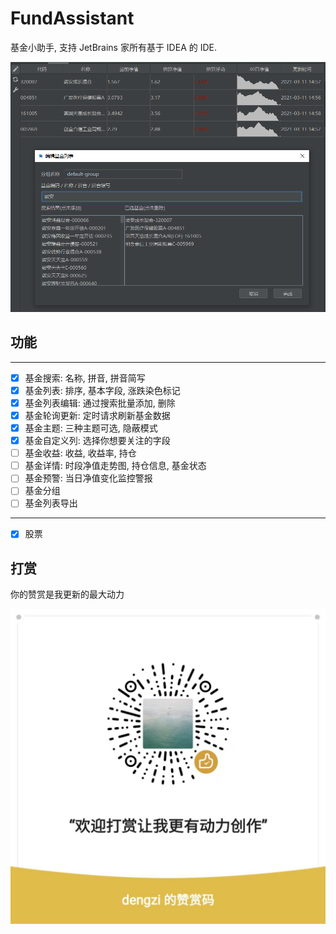 # FundAssistant

基金小助手, 支持 JetBrains 家所有基于 IDEA 的 IDE. 

<img src="https://raw.githubusercontent.com/dengzii/FundAssistant/master/resources/2.png" height="400px">

## 功能

---
- [x] 基金搜索: 名称, 拼音, 拼音简写
- [x] 基金列表: 排序, 基本字段, 涨跌染色标记 
- [x] 基金列表编辑: 通过搜索批量添加, 删除
- [x] 基金轮询更新: 定时请求刷新基金数据
- [x] 基金主题: 三种主题可选, 隐蔽模式
- [x] 基金自定义列: 选择你想要关注的字段
- [ ] 基金收益: 收益, 收益率, 持仓
- [ ] 基金详情: 时段净值走势图, 持仓信息, 基金状态
- [ ] 基金预警: 当日净值变化监控警报
- [ ] 基金分组
- [ ] 基金列表导出

---
- [x] 股票

## 打赏

你的赞赏是我更新的最大动力

![打赏](https://raw.githubusercontent.com/dengzii/FundAssistant/master/resources/1.jpg)
